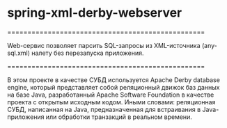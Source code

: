 # spring-xml-derby-webserver
=================================================

Web-сервис позволяет парсить SQL-запросы из
XML-источника (any-sql.xml) налету без перезапуска приложения.

=================================================

В этом проекте в качестве СУБД используется Apache Derby database engine, который представляет собой реляционный движок баз данных на базе Java, разработанный Apache Software Foundation в качестве проекта с открытым исходным кодом. Иными словами: реляционная СУБД, написанная на Java, предназначенная для встраивания в Java-приложения или обработки транзакций в реальном времени.
